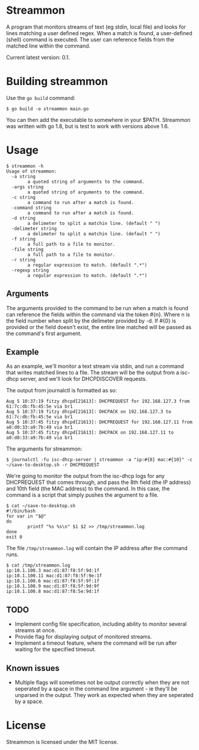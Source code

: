# Streammon
A program that monitors streams of text (eg stdin, local file) and looks for lines matching a user defined regex.
When a match is found, a user-defined (shell) command is executed. The user can reference fields from the matched line
within the command.

Current latest version: 0.1.

# Building streammon
Use the `go build` command:

```
$ go build -o streammon main.go
```
You can then add the executable to somewhere in your $PATH.
Streammon was written with go 1.8, but is test to work with versions above 1.6.

# Usage
```
$ streammon -h
Usage of streammon:
  -a string
        a quoted string of arguments to the command.
  -args string
        a quoted string of arguments to the command.
  -c string
        a command to run after a match is found.
  -command string
        a command to run after a match is found.
  -d string
        a delimeter to split a matchin line. (default " ")
  -delimeter string
        a delimeter to split a matchin line. (default " ")
  -f string
        a full path to a file to monitor.
  -file string
        a full path to a file to monitor.
  -r string
        a regular expression to match. (default ".*")
  -regexp string
        a regular expression to match. (default ".*")
```

## Arguments
The arguments provided to the command to be run when a match is found can reference the fields within the command via the token #{n}. Where n is the field number when split by the delimeter provided by -d. If #{0} is provided or the field doesn't exist, the entire line matched will be passed as the command's first argument.

## Example
As an example, we'll monitor a text stream via stdin, and run a command that writes matched lines to a file.
The stream will be the output from a isc-dhcp server, and we'll look for DHCPDISCOVER requests.

The output from journalctl is formatted as so:
```
Aug 5 10:37:19 fitzy dhcpd[21613]: DHCPREQUEST for 192.168.127.3 from 61:7c:db:fb:45:5e via br1
Aug 5 10:37:19 fitzy dhcpd[21613]: DHCPACK on 192.168.127.3 to 61:7c:db:fb:45:5e via br1
Aug 5 10:37:45 fitzy dhcpd[21613]: DHCPREQUEST for 192.168.127.11 from a0:d0:33:a9:7b:49 via br1
Aug 5 10:37:45 fitzy dhcpd[21613]: DHCPACK on 192.168.127.11 to a0:d0:33:a9:7b:49 via br1
```

The arguments for streammon:
```
$ journalctl -fu isc-dhcp-server | streammon -a "ip:#{8} mac:#{10}" -c ~/save-to-desktop.sh -r DHCPREQUEST
```

We're going to monitor the output from the isc-dhcp logs for any DHCPREQUEST that comes through, and pass the 8th field (the IP address) and 10th field (the MAC address) to the command. In this case, the command is a script that simply pushes the argument to a file.

```
$ cat ~/save-to-desktop.sh
#!/bin/bash
for var in "$@"
do
        printf "%s %s\n" $1 $2 >> /tmp/streammon.log
done
exit 0
```

The file `/tmp/streammon.log` will contain the IP address after the command runs.

```
$ cat /tmp/streammon.log
ip:10.1.100.3 mac:d1:87:f8:5f:9d:1f
ip:10.1.100.11 mac:d1:87:f8:5f:9e:1f
ip:10.1.100.6 mac:d1:87:f8:5f:9f:1f
ip:10.1.100.9 mac:d1:87:f8:5f:9d:9f
ip:10.1.100.8 mac:d1:87:f8:5e:9d:1f
```

## TODO
- Implement config file specification, including ability to monitor several streams at once.
- Provide flag for displaying output of monitored streams.
- Implement a timeout feature, where the command will be run after waiting for the specified timeout.

## Known issues
- Multiple flags will sometimes not be output correctly when they are not seperated by a space in the command line argument - ie they'll be unparsed in the output. They work as expected when they are seperated by a space.

# License
Streammon is licensed under the MIT license.

